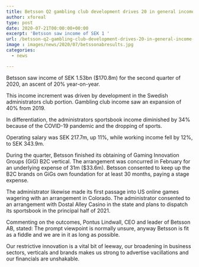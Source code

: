 ```yaml
---
title: Betsson Q2 gambling club development drives 20 in general income rise
author: xforeal 
type: post
date: 2020-07-21T00:00:00+00:00
excerpt: 'Betsson saw income of SEK 1 '
url: /betsson-q2-gambling-club-development-drives-20-in-general-income-rise/
image : images/news/2020/07/betssonabresults.jpg
categories:
  - news

---
```

Betsson saw income of SEK 1.53bn ($170.8m) for the second quarter of 2020, an ascent of 20&percnt; year-on-year. 

This income increment was driven by development in the Swedish administrators club portion. Gambling club income saw an expansion of 40&percnt; from 2019. 

In differentiation, the administrators sportsbook income diminished by 34&percnt; because of the COVID-19 pandemic and the dropping of sports. 

Operating salary was SEK 217.7m, up 11&percnt;, while working income fell by 12&percnt;, to SEK 343.9m. 

During the quarter, Betsson finished its obtaining of Gaming Innovation Groups (GiG) B2C vertical. The arrangement was concurred in February for an underlying expense of 31m ($33.6m). Betsson consented to keep up the B2C brands on GiGs own foundation for at least 30 months, paying a stage expense. 

The administrator likewise made its first passage into US online games wagering with an arrangement in Colorado. The administrator consented to an arrangement with Dostal Alley Casino in the state and plans to dispatch its sportsbook in the principal half of 2021. 

Commenting on the outcomes, Pontus Lindwall, CEO and leader of Betsson AB, stated: The prompt viewpoint is normally unsure, anyway Betsson is fit as a fiddle and we are in it as long as possible. 

Our restrictive innovation is a vital bit of leeway, our broadening in business sectors, verticals and brands makes us strong to advertise vacillations and our financials are unshakable.